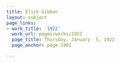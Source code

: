 ```yaml
---
title: Elick Gibbon
layout: subject
page_links:
- work_title: '1922'
  work_url: pages/works/1922
  page_title: Thursday, January  5, 1922
  page_anchor: page-1901

---
```

